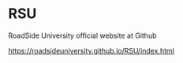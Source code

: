 # RSU
RoadSide University official website at Github 

https://roadsideuniversity.github.io/RSU/index.html